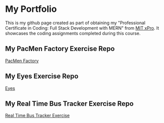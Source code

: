# My Portfolio
This is my github page created as part of obtaining my "Professional Certificate in Coding: Full Stack Development with MERN" from [MIT xPro](https://xpro.mit.edu/).
It showcases the coding assignments completed during this course.

## My PacMen Factory Exercise Repo
<a href="http://jodytburch.github.io/pacmen-factory"> PacMen Factory </a>

## My Eyes Exercise Repo
<a href="http://jodytburch.github.io/eyes-exercise"> Eyes </a>

## My Real Time Bus Tracker Exercise Repo
<a href="http://jodytburch.github.io/real-time-bus-tracker"> Real Time Bus Tracker Exercise </a>


